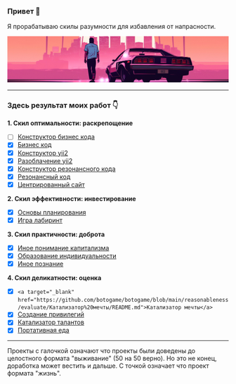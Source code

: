 ### Привет 👋

Я прорабатываю скилы разумности для избавления от напрасности.

![](./pictures/4.jpg)

<hr>

### Здесь результат моих работ 👇

<b>1. Скил оптимальности: раскрепощение</b>
   - [ ] <a href="https://github.com/botogame/botogame/blob/main/reasonableness/emancipation/Конструктор%20бизнес%20кода/README.md">Конструктор бизнес кода</a>
   - [X] <a href="https://github.com/botogame/botogame/blob/main/reasonableness/emancipation/Бизнес%20код/README.md">Бизнес код</a>
   - [X] <a href="https://github.com/botogame/botogame/blob/main/reasonableness/emancipation/Конструктор%20yii2/README.md">Конструктор yii2</a>
   - [X] <a href="https://github.com/botogame/botogame/blob/main/reasonableness/emancipation/Разоблачение%20yii2/README.md">Разоблачение yii2</a>
   - [X] <a href="https://github.com/botogame/botogame/blob/main/reasonableness/emancipation/Конструктор%20резонансного%20кода/README.md">Конструктор резонансного кода</a>
   - [X] <a href="https://github.com/botogame/botogame/blob/main/reasonableness/emancipation/Резонансный%20код/README.md">Резонансный код</a>
   - [X] <a href="https://github.com/botogame/botogame/blob/main/reasonableness/emancipation/Центрированный%20сайт/README.md">Центрированный сайт</a>

<b>2. Скил эффективности: инвестирование</b>
   - [X] <a href="https://github.com/botogame/botogame/blob/main/reasonableness/investing/Основы%20планирования/README.md">Основы планирования</a>
   - [X] <a href="https://github.com/botogame/botogame/blob/main/reasonableness/investing/Игра%20лабиринт/README.md">Игра лабиринт</a>

<b>3. Скил практичности: доброта</b>
   - [X] <a href="https://github.com/botogame/botogame/blob/main/reasonableness/goodness/Иное%20понимание%20капитализма/README.md">Иное понимание капитализма</a>
   - [X] <a href="https://github.com/botogame/botogame/blob/main/reasonableness/goodness/Образование%20индивидуальности/README.md">Образование индивидуальности</a>
   - [X] <a href="https://github.com/botogame/botogame/blob/main/reasonableness/goodness/Иное%20познание/README.md">Иное познание</a>
   
<b>4. Скил деликатности: оценка</b>

   - [X] `<a target="_blank" href="https://github.com/botogame/botogame/blob/main/reasonableness/evaluate/Катализатор%20мечты/README.md">Катализатор мечты</a>`
   - [X] <a href="https://github.com/botogame/botogame/blob/main/reasonableness/evaluate/Создание%20привилегий/README.md">Создание привилегий</a>
   - [X] <a href="https://github.com/botogame/botogame/blob/main/reasonableness/evaluate/Катализатор%20талантов/README.md">Катализатор талантов</a>
   - [X] <a href="https://github.com/botogame/botogame/blob/main/reasonableness/evaluate/Портативная%20еда/README.md">Портативная еда</a>

<hr>

Проекты с галочкой означают что проекты были доведены до целостного формата "выживание" (50 на 50 верно). Но это не конец, доработка может вестить и дальше. С точкой означает что проект формата "жизнь".
